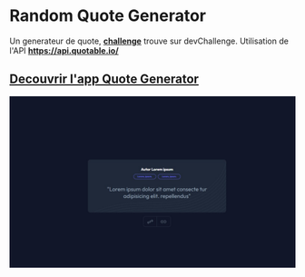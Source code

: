 # Random Quote Generator

Un generateur de quote, [**challenge**](https://devchallenges.io/challenge/36) trouve sur devChallenge.
Utilisation de l'API **https://api.quotable.io/**

## [Decouvrir l'app Quote Generator](https://edes74500.github.io/DChallenges_RandomQuote/)

**![app Random Quote](/assets/screenshot/desktop.jpg)**
